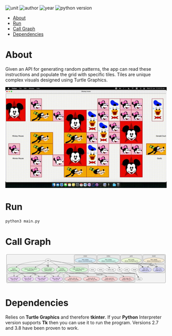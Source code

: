 ![unit](https://img.shields.io/badge/Unit-Building%20IT%20Systems-ff69b4?style=plastic)
![author](https://img.shields.io/badge/Author-Johnny%20Madigan-yellow?style=plastic)
![year](https://img.shields.io/badge/Year-2019-lightgrey?style=plastic)
![python version](https://img.shields.io/badge/Python%20version-3-informational?style=plastic&logo=python)

- [About](#about)
- [Run](#run)
- [Call Graph](#call-graph)
- [Dependencies](#dependencies)

# **About**
Given an API for generating random patterns, the app can read these instructions and populate the grid with specific tiles. Tiles are unique complex visuals designed using Turtle Graphics.

![project running animation](/img/disney-project-eg.gif)

# **Run**

```sh
python3 main.py
```

# **Call Graph**

![pyan3 generated call graph](/img/disney-project-pyan3-call-graph.png)

# **Dependencies**
Relies on **Turtle Graphics** and therefore **tkinter**. If your **Python** Interpreter version supports **Tk** then you can use it to run the program. Versions 2.7 and 3.8 have been proven to work.
